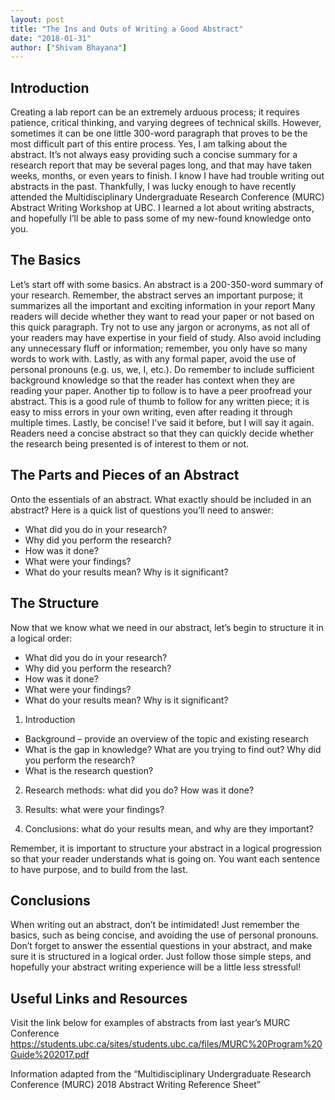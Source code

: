 ```yaml
---
layout: post
title: "The Ins and Outs of Writing a Good Abstract"
date: "2018-01-31"
author: ["Shivam Bhayana"]
---
```

## Introduction
Creating a lab report can be an extremely arduous process; it requires patience, critical thinking, and varying degrees of technical skills. However, sometimes it can be one little 300-word paragraph that proves to be the most difficult part of this entire process. Yes, I am talking about the abstract. 
It’s not always easy providing such a concise summary for a research report that may be several pages long, and that may have taken weeks, months, or even years to finish. I know I have had trouble writing out abstracts in the past. Thankfully, I was lucky enough to have recently attended the Multidisciplinary Undergraduate Research Conference (MURC) Abstract Writing Workshop at UBC. 
I learned a lot about writing abstracts, and hopefully I’ll be able to pass some of my new-found knowledge onto you. 

## The Basics

Let’s start off with some basics. An abstract is a 200-350-word summary of your research. Remember, the abstract serves an important purpose; it summarizes all the important and exciting information in your report Many readers will decide whether they want to read your paper or not based on this quick paragraph. Try not to use any jargon or acronyms, as not all of your readers may have expertise in your field of study. 
Also avoid including any unnecessary fluff or information; remember, you only have so many words to work with. Lastly, as with any formal paper, avoid the use of personal pronouns (e.g. us, we, I, etc.). Do remember to include sufficient background knowledge so that the reader has context when they are reading your paper. Another tip to follow is to have a peer proofread your abstract. 
This is a good rule of thumb to follow for any written piece; it is easy to miss errors in your own writing, even after reading it through multiple times. Lastly, be concise! I’ve said it before, but I will say it again.
Readers need a concise abstract so that they can quickly decide whether the research being presented is of interest to them or not. 

## The Parts and Pieces of an Abstract 

Onto the essentials of an abstract. What exactly should be included in an abstract? 
Here is a quick list of questions you’ll need to answer:

- What did you do in your research?
- Why did you perform the research?
- How was it done?
- What were your findings?
- What do your results mean? Why is it significant?

## The Structure

Now that we know what we need in our abstract, let’s begin to structure it in a logical order:

- What did you do in your research?
- Why did you perform the research?
- How was it done?
- What were your findings?
- What do your results mean? Why is it significant?

1)	Introduction

  - Background – provide an overview of the topic and existing research
  - What is the gap in knowledge? What are you trying to find out? Why did you perform the research?
  - What is the research question?

2)	Research methods: what did you do? How was it done?

3)	Results: what were your findings?

4)	Conclusions: what do your results mean, and why are they important? 

Remember, it is important to structure your abstract in a logical progression so that your reader understands what is going on. 
You want each sentence to have purpose, and to build from the last. 

## Conclusions

When writing out an abstract, don’t be intimidated! Just remember the basics, such as being concise, and avoiding the use of personal pronouns. Don’t forget to answer the essential questions in your abstract, and make sure it is structured in a logical order. 
Just follow those simple steps, and hopefully your abstract writing experience will be a little less stressful!

## Useful Links and Resources

Visit the link below for examples of abstracts from last year’s MURC Conference   https://students.ubc.ca/sites/students.ubc.ca/files/MURC%20Program%20Guide%202017.pdf 

Information adapted from the “Multidisciplinary Undergraduate Research Conference (MURC) 2018 Abstract Writing Reference Sheet” 
      

